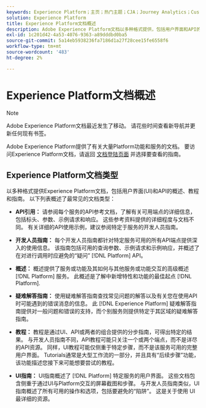 ```yaml
---
keywords: Experience Platform；主页；热门主题；CJA；Journey Analytics；Customer Journey Analytics；Campaign Orchestration；编排；Customer Journey；Journey Orchestration；功能；工作流
solution: Experience Platform
title: Experience Platform文档概述
description: Adobe Experience Platform文档以多种格式提供，包括用户界面和API的概述、教程和指南。 下面简要说明了Experience Platform服务最常用的文档类型。
exl-id: 1c201d42-4a53-4076-9363-a89dddbd0ba5
source-git-commit: 5a14eb5938236fa7186d1a27f28cee15fe6558f6
workflow-type: tm+mt
source-wordcount: '483'
ht-degree: 2%

---
```


# Experience Platform文档概述

>[!NOTE]
>
>Adobe Experience Platform文档最近发生了移动。 请花些时间查看新导航并更新任何现有书签。

Adobe Experience Platform提供了有关大量Platform功能和服务的文档。 要访问Experience Platform文档，请返回 [文档登陆页面](https://experienceleague.adobe.com/docs/experience-platform.html) 并选择要查看的指南。

## Experience Platform文档类型

以多种格式提供Experience Platform文档，包括用户界面(UI)和API的概述、教程和指南。 以下列表概述了最常见的文档类型：

* **API引用：** 请参阅每个服务的API参考文档，了解有关可用端点的详细信息，包括标头、参数、示例请求和响应。 这些参考资料提供的详细程度与文档不同。 有关详细的API使用示例，建议参阅特定于服务的开发人员指南。

* **开发人员指南：** 每个开发人员指南都针对特定服务可用的所有API端点提供深入的使用信息。 该指南包括可用的查询参数、示例请求和示例响应，并概述了在对进行调用时应避免的“疑问” [!DNL Platform] API。

* **概述：** 概述提供了服务或功能及其如何与其他服务或功能交互的高级概述 [!DNL Platform] 服务。 此概述是了解中新增特性和功能的最佳起点 [!DNL Platform].

* **疑难解答指南：** 使用疑难解答指南查找常见问题的解答以及有关您在使用API时可能遇到的错误消息的信息。 此 [!DNL Experience Platform] 疑难解答指南提供对一般问题和错误的支持，而个别服务则提供特定于其区域的疑难解答指南。

* **教程：** 教程是通过UI、API或两者的组合提供的分步指南，可得出特定的结果。 与开发人员指南不同，API教程可能只关注一个或两个端点，而不是详尽的API资源。 同样，UI教程可能仅侧重于特定步骤，而不是该服务可用的完整用户界面。 Tutorials通常是大型工作流的一部分，并且具有“后续步骤”功能，该功能描述您接下来可能想要尝试的教程。

* **UI指南：** UI指南概述了 [!DNL Platform] 特定服务的用户界面。 这些文档包含侧重于通过UI与Platform交互的屏幕截图和步骤。 与开发人员指南类似，UI指南概述了所有可用的操作和选项，包括要避免的“陷阱”。 这是关于使用  UI 最详细的资源。
